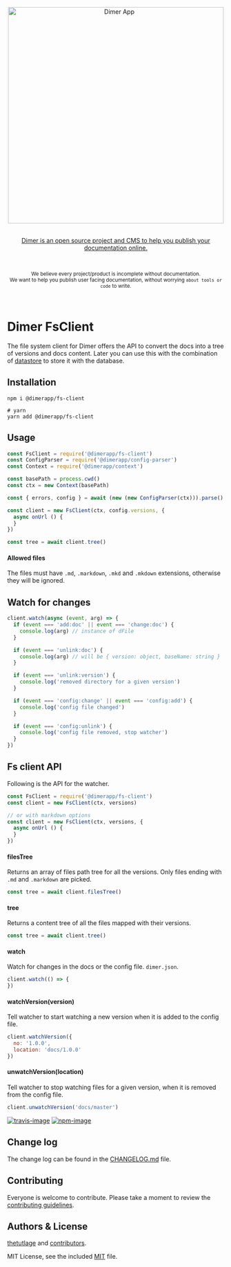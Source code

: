 <div align="center">
  <div>
    <img width="500" src="https://res.cloudinary.com/adonisjs/image/upload/q_100/v1532274184/Dimer_Readme_Banner_lyy7wv.svg" alt="Dimer App">
  </div>
  <br>
  <p>
    <a href="https://dimerapp.com/what-is-dimer">
      Dimer is an open source project and CMS to help you publish your documentation online.
    </a>
  </p>
  <br>
  <p>
    <sub>We believe every project/product is incomplete without documentation. <br /> We want to help you publish user facing documentation, without worrying <code>about tools or code</code> to write.</sub>
  </p>
  <br>
</div>

# Dimer FsClient

The file system client for Dimer offers the API to convert the docs into a tree of versions and docs content. Later you can use this with the combination of [datastore](https://github.com/dimerapp/datastore) to store it with the database.

## Installation

```shell
npm i @dimerapp/fs-client

# yarn
yarn add @dimerapp/fs-client
```

## Usage

```js
const FsClient = require('@dimerapp/fs-client')
const ConfigParser = require('@dimerapp/config-parser')
const Context = require('@dimerapp/context')

const basePath = process.cwd()
const ctx = new Context(basePath)

const { errors, config } = await (new (new ConfigParser(ctx))).parse()

const client = new FsClient(ctx, config.versions, {
  async onUrl () {
  }
})

const tree = await client.tree()
```

#### Allowed files
The files must have `.md`, `.markdown`, `.mkd` and `.mkdown` extensions, otherwise they will be ignored.

## Watch for changes

```js
client.watch(async (event, arg) => {
  if (event === 'add:doc' || event === 'change:doc') {
    console.log(arg) // instance of dFile
  }

  if (event === 'unlink:doc') {
    console.log(arg) // will be { version: object, baseName: string }
  }

  if (event === 'unlink:version') {
    console.log('removed directory for a given version')
  }

  if (event === 'config:change' || event === 'config:add') {
    console.log('config file changed')
  }

  if (event === 'config:unlink') {
    console.log('config file removed, stop watcher')
  }
})
```

## Fs client API
Following is the API for the watcher.

```js
const FsClient = require('@dimerapp/fs-client')
const client = new FsClient(ctx, versions)

// or with markdown options
const client = new FsClient(ctx, versions, {
  async onUrl () {
  }
})
```

#### filesTree
Returns an array of files path tree for all the versions. Only files ending with `.md` and `.markdown` are picked.

```js
const tree = await client.filesTree()
```

#### tree
Returns a content tree of all the files mapped with their versions.

```js
const tree = await client.tree()
```

#### watch
Watch for changes in the docs or the config file. `dimer.json`.

```js
client.watch(() => {
})
```

#### watchVersion(version)
Tell watcher to start watching a new version when it is added to the config file.

```js
client.watchVersion({
  no: '1.0.0',
  location: 'docs/1.0.0'
})
```

#### unwatchVersion(location)
Tell watcher to stop watching files for a given version, when it is removed from the config file.

```js
client.unwatchVersion('docs/master')
```

[![travis-image]][travis-url]
[![npm-image]][npm-url]

## Change log

The change log can be found in the [CHANGELOG.md](https://github.com/dimerapp/fs-client/CHANGELOG.md) file.

## Contributing

Everyone is welcome to contribute. Please take a moment to review the [contributing guidelines](CONTRIBUTING.md).

## Authors & License
[thetutlage](https://github.com/thetutlage) and [contributors](https://github.com/dimerapp/fs-client/graphs/contributors).

MIT License, see the included [MIT](LICENSE.md) file.

[travis-image]: https://img.shields.io/travis/dimerapp/fs-client/master.svg?style=flat-square&logo=travis
[travis-url]: https://travis-ci.org/dimerapp/fs-client "travis"

[npm-image]: https://img.shields.io/npm/v/@dimerapp/fs-client.svg?style=flat-square&logo=npm
[npm-url]: https://npmjs.org/package/@dimerapp/fs-client "npm"
